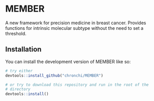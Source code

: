 # MEMBER

<!-- badges: start -->
<!-- badges: end -->

A new framework for precision medicine in breast cancer. Provides
functions for intrinsic molecular subtype without the need to set a 
threshold.

## Installation

You can install the development version of MEMBER like so:

``` r
# try either
devtools::install_github("chronchi/MEMBER")

# or try to download this repository and run in the root of the 
# directory
devtools::install()
```

